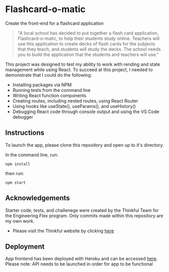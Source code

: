 # Flashcard-o-matic

Create the front-end for a flashcard application

> "A local school has decided to put together a flash card application, Flashcard-o-matic, to help their students study online. Teachers will use this application to create decks of flash cards for the subjects that they teach, and students will study the decks. The school needs you to build the application that the students and teachers will use."

This project was designed to test my ability to work with rending and state management while using React. To succeed at this project, I needed to demonstrate that I could do the following:

- Installing packages via NPM
- Running tests from the command line
- Writing React function components
- Creating routes, including nested routes, using React Router
- Using hooks like useState(), useParams(), and useHistory()
- Debugging React code through console output and using the VS Code debugger

## Instructions 
To launch the app, please clone this repository and open up to it's directory.

In the command line, run:
~~~
npm install
~~~
then run:
~~~
npm start
~~~

## Acknowledgements 

Starter code, tests, and challenege were created by the Thinkful Team for the Engineering Flex program. Only commits made within this repository are my own work.

- Please visit the Thinkful website by clicking [here](https://www.thinkful.com/)

## Deployment

App frontend has been deployed with Heroku and can be accessed [here](https://flash-o-matic.herokuapp.com/). 
Please note: API needs to be launched in order for app to be functional

